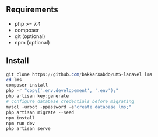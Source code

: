## Requirements
- php >= 7.4
- composer
- git (optional)
- npm (optional)

## Install
```powershell
git clone https://github.com/bakkarXabdo/LMS-laravel lms
cd lms
composer install
php -r "copy('.env.developement', '.env');"
php artisan key:generate
# configure database credentials before migrating
mysql -uroot -ppassword -e"create database lms;"
php artisan migrate --seed
npm install
npm run dev
php artisan serve
```
